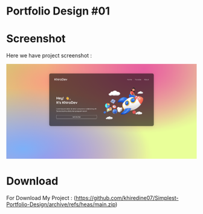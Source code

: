 # Portfolio Design #01

# Screenshot
Here we have project screenshot :

![screenshot](Screenshot.png)


# Download 

For Download My Project :  (https://github.com/khiredine07/Simplest-Portfolio-Design/archive/refs/heas/main.zip)
